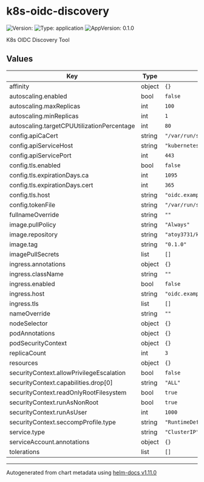 # k8s-oidc-discovery

![Version: ](https://img.shields.io/badge/Version--informational?style=flat-square) ![Type: application](https://img.shields.io/badge/Type-application-informational?style=flat-square) ![AppVersion: 0.1.0](https://img.shields.io/badge/AppVersion-0.1.0-informational?style=flat-square)

K8s OIDC Discovery Tool

## Values

| Key | Type | Default | Description |
|-----|------|---------|-------------|
| affinity | object | `{}` |  |
| autoscaling.enabled | bool | `false` |  |
| autoscaling.maxReplicas | int | `100` |  |
| autoscaling.minReplicas | int | `1` |  |
| autoscaling.targetCPUUtilizationPercentage | int | `80` |  |
| config.apiCaCert | string | `"/var/run/secrets/kubernetes.io/serviceaccount/ca.crt"` |  |
| config.apiServiceHost | string | `"kubernetes.default.svc.cluster.local"` |  |
| config.apiServicePort | int | `443` |  |
| config.tls.enabled | bool | `false` |  |
| config.tls.expirationDays.ca | int | `1095` |  |
| config.tls.expirationDays.cert | int | `365` |  |
| config.tls.host | string | `"oidc.example.com"` |  |
| config.tokenFile | string | `"/var/run/secrets/kubernetes.io/serviceaccount/token"` |  |
| fullnameOverride | string | `""` |  |
| image.pullPolicy | string | `"Always"` |  |
| image.repository | string | `"atoy3731/k8s-oidc-discovery"` |  |
| image.tag | string | `"0.1.0"` |  |
| imagePullSecrets | list | `[]` |  |
| ingress.annotations | object | `{}` |  |
| ingress.className | string | `""` |  |
| ingress.enabled | bool | `false` |  |
| ingress.host | string | `"oidc.example.com"` |  |
| ingress.tls | list | `[]` |  |
| nameOverride | string | `""` |  |
| nodeSelector | object | `{}` |  |
| podAnnotations | object | `{}` |  |
| podSecurityContext | object | `{}` |  |
| replicaCount | int | `3` |  |
| resources | object | `{}` |  |
| securityContext.allowPrivilegeEscalation | bool | `false` |  |
| securityContext.capabilities.drop[0] | string | `"ALL"` |  |
| securityContext.readOnlyRootFilesystem | bool | `true` |  |
| securityContext.runAsNonRoot | bool | `true` |  |
| securityContext.runAsUser | int | `1000` |  |
| securityContext.seccompProfile.type | string | `"RuntimeDefault"` |  |
| service.type | string | `"ClusterIP"` |  |
| serviceAccount.annotations | object | `{}` |  |
| tolerations | list | `[]` |  |

----------------------------------------------
Autogenerated from chart metadata using [helm-docs v1.11.0](https://github.com/norwoodj/helm-docs/releases/v1.11.0)

